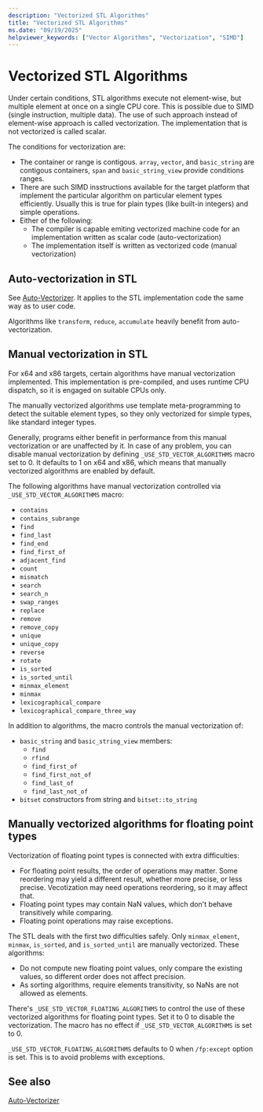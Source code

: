 ```yaml
---
description: "Vectorized STL Algorithms"
title: "Vectorized STL Algorithms"
ms.date: "09/19/2025"
helpviewer_keywords: ["Vector Algorithms", "Vectorization", "SIMD"]
---
```

# Vectorized STL Algorithms

Under certain conditions, STL algorithms execute not element-wise, but multiple element at once on a single CPU core. This is possible due to SIMD (single instruction, multiple data). The use of such approach instead of 
element-wise approach is called vectorization. The implementation that is not vectorized is called scalar.

The conditions for vectorization are:
 - The container or range is contigous. `array`, `vector`, and `basic_string` are contigous containers, `span` and `basic_string_view` provide conditions ranges.
 - There are such SIMD insstructions available for the target platform that implement the particular algorithm on particular element types efficiently. Usually this is true for plain types (like built-in integers) and simple operations.
 - Either of the following:
     - The compiler is capable emiting vectorized machine code for an implementation written as scalar code (auto-vectorization)
     - The implementation itself is written as vectorized code (manual vectorization)

## Auto-vectorization in STL

See [Auto-Vectorizer](../parallel/auto-parallelization-and-auto-vectorization.md#auto-vectorizer). It applies to the STL implementation code the same way as to user code.

Algorithms like `transform`, `reduce`, `accumulate` heavily benefit from auto-vectorization.

## Manual vectorization in STL

For x64 and x86 targets, certain algorithms have manual vectorization implemented. This implementation is pre-compiled, and uses runtime CPU dispatch, so it is engaged on suitable CPUs only.

The manually vectorized algorithms use template meta-programming to detect the suitable element types, so they only vectorized for simple types, like standard integer types.

Generally, programs either benefit in performance from this manual vectorization or are unaffected by it. In case of any problem, you can disable manual vectorization by defining `_USE_STD_VECTOR_ALGORITHMS` macro set to 0. It defaults to 1 on x64 and x86, which means that manually vectorized algorithms are enabled by default.

The following algorithms have manual vectorization controlled via `_USE_STD_VECTOR_ALGORITHMS` macro:
 - `contains`
 - `contains_subrange`
 - `find`
 - `find_last`
 - `find_end`
 - `find_first_of`
 - `adjacent_find`
 - `count`
 - `mismatch`
 - `search`
 - `search_n`
 - `swap_ranges`
 - `replace`
 - `remove`
 - `remove_copy`
 - `unique`
 - `unique_copy`
 - `reverse`
 - `rotate`
 - `is_sorted` 
 - `is_sorted_until`
 - `minmax_element`
 - `minmax`
 - `lexicographical_compare`
 - `lexicographical_compare_three_way`

In addition to algorithms, the macro controls the manual vectorization of:
 - `basic_string` and `basic_string_view` members:
   - `find`
   - `rfind`
   - `find_first_of`
   - `find_first_not_of`
   - `find_last_of`
   - `find_last_not_of`
 - `bitset` constructors from string and `bitset::to_string`

## Manually vectorized algorithms for floating point types

Vectorization of floating point types is connected with extra difficulties:
 - For floating point results, the order of operations may matter. Some reordering may yield a different result, whether more precise, or less precise. Vecotization may need operations reordering, so it may affect that.
 - Floating point types may contain NaN values, which don't behave transitively while comparing.
 - Floating point operations may raise exceptions.

The STL deals with the first two difficulties safely. Only `minmax_element`, `minmax`, `is_sorted`, and `is_sorted_until` are manually vectorized. These algorithms:
 - Do not compute new floating point values, only compare the existing values, so different order does not affect precision.
 - As sorting algorithms, require elements transitivity, so NaNs are not allowed as elements.

There's `_USE_STD_VECTOR_FLOATING_ALGORITHMS` to control the use of these vectorized algorithms for floating point types. Set it to 0 to disable the vectorization. The macro has no effect if `_USE_STD_VECTOR_ALGORITHMS` is set to 0.

`_USE_STD_VECTOR_FLOATING_ALGORITHMS` defaults to 0 when `/fp:except` option is set. This is to avoid problems with exceptions.

## See also

[Auto-Vectorizer](../parallel/auto-parallelization-and-auto-vectorization.md#auto-vectorizer)
